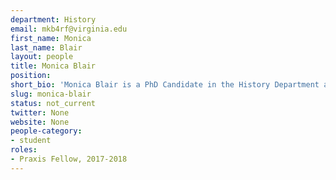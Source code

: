 ```yaml
---
department: History
email: mkb4rf@virginia.edu
first_name: Monica
last_name: Blair
layout: people
title: Monica Blair
position:
short_bio: 'Monica Blair is a PhD Candidate in the History Department and a 2017-2018 Praxis Fellow studying racial inequality in private education.'
slug: monica-blair
status: not_current
twitter: None
website: None
people-category:
- student
roles:
- Praxis Fellow, 2017-2018
---
```

